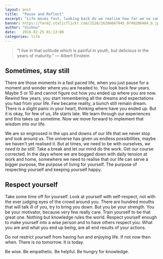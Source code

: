 ```yaml
---
layout: post
title:  "Pause and Reflect"
excerpt: "Life moves fast, looking back do we realise how far we've come?"
banner: https://farm2.staticflickr.com/1528/26206667945_0f40206484_b.jpg
author: "Vishnu"
date:   2016-02-25 01:13:00
categories: life
---
```

> “I live in that solitude which is painful in youth, but delicious in the years of maturity.” 
― Albert Einstein

## Sometimes, stay still

There are those moments in a fast paced life, when you just pause for a moment and wonder where you are headed to. You look back few years. Maybe 5 or 10 and cannot figure out how you ended up where you are now. Rewind few years, you start remembering all the dreams and expectations you had from your life. Few became reality, a bunch still remain dream. There is a slight panic in your heart, thinking where have you ended up. But it is okay, for few of us, life starts late. We learn through our experiences and this takes up sometime. Now we move forward to implement that wisdom into our life.

We are so engrossed in the ups and downs of our life that we never stop and look around us. The universe has given us endless possibilities, maybe we haven't yet realised it. But at times, we need to be with ourselves, *we need to be still*. Take a break and let our mind do the work. Get our course corrected. In the days where we are bogged down with daily tension at work and home, somewhere we need to realise that our life can serve a bigger purpose, the purpose of living for yourself. The purpose of respecting yourself and keeping yourself happy.

## Respect yourself

Take some time off for yourself. Look at yourself with self-respect, not with the ever judging eyes of the crowd around you. There are hundred mouths that will talk ill of you, try to bring you down. But you be your strength. You be your motivator, because very few really care. Train yourself to be that great one. Nothing but knowledge rules the world. Respect yourself enough to make yourself into a wise person and to have others respect you. What you are and what you end up being, are all end results of your actions.

Do not restrict yourself from having fun and enjoying life. If not now then when. There is no tomorrow. It is today.

Be wise. Be empathetic. Be helpful. Be hungry for knowledge.